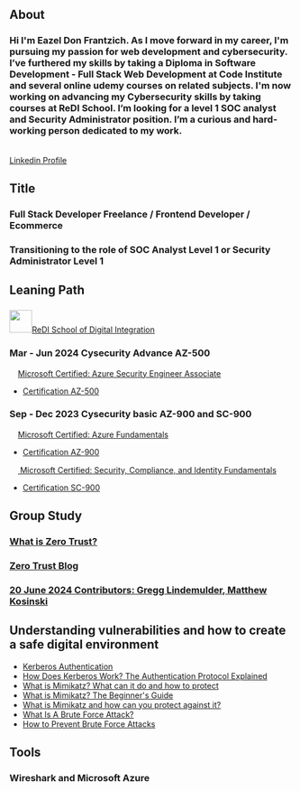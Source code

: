 

## About 
### Hi I'm Eazel Don Frantzich. As I move forward in my career, I'm pursuing my passion for web development and cybersecurity. I’ve furthered my skills by taking a Diploma in Software Development - Full Stack Web Development at Code Institute and several online udemy courses on related subjects. I'm now working on advancing my Cybersecurity skills by taking courses at ReDI School. I’m looking for a level 1 SOC analyst and Security Administrator position. I’m a curious and hard-working person dedicated to my work.
<br>
<a href="https://www.linkedin.com/in/eazel-don-frantzich/">Linkedin Profile</a>

## Title
### Full Stack Developer Freelance / Frontend Developer / Ecommerce 
### Transitioning to the role of SOC Analyst Level 1 or Security Administrator Level 1

## Leaning Path
### 
<img width="40" src="https://i.imgur.com/DQGvQpe.png"><a href="https://www.linkedin.com/school/redi-school-of-digital-integration/posts/?feedView=all">ReDI School of Digital Integration</a></img> 

### Mar - Jun 2024 Cysecurity Advance AZ-500
<img width="15" src="https://i.imgur.com/7ATok04.png"><a href="https://learn.microsoft.com/en-us/credentials/certifications/azure-security-engineer/?practice-assessment-type=certification">Microsoft Certified: Azure Security Engineer Associate</a> </img> 
<br>
- <a href="https://learn.microsoft.com/en-gb/users/eazel-1101/credentials/663189b97cfe34e5?ref=https%3A%2F%2Fwww.linkedin.com%2F">Certification AZ-500</a>
### Sep - Dec 2023 Cysecurity basic AZ-900 and SC-900
<img width="15" src="https://i.imgur.com/7ATok04.png"><a href="https://learn.microsoft.com/en-us/credentials/certifications/azure-fundamentals/?practice-assessment-type=certification">Microsoft Certified: Azure Fundamentals</a></img> 
<br>
- <a href="https://learn.microsoft.com/en-us/users/eazel-1101/credentials/ff61854784785177?ref=https%3A%2F%2Fwww.linkedin.com%2F">Certification AZ-900</a>

<img width="15" src="https://i.imgur.com/7ATok04.png"><a href="https://learn.microsoft.com/en-us/credentials/certifications/security-compliance-and-identity-fundamentals/?practice-assessment-type=certification"> Microsoft Certified: Security, Compliance, and Identity Fundamentals</a></img>
<br>

- <a href="https://learn.microsoft.com/en-gb/users/eazel-1101/credentials/662a76867f40a136?ref=https%3A%2F%2Fwww.linkedin.com%2F">Certification SC-900</a>

## Group Study
### <a href="https://learn.microsoft.com/en-us/security/zero-trust/zero-trust-overview">What is Zero Trust?</a>
### <a href="https://www.microsoft.com/en-us/security/blog/topic/zero-trust/">Zero Trust Blog</a>
### <a href="https://www.ibm.com/topics/zero-trust">20 June 2024 Contributors: Gregg Lindemulder, Matthew Kosinski</a>

## Understanding vulnerabilities and how to create a safe digital environment
- <a href="https://www.fortinet.com/resources/cyberglossary/kerberos-authentication">Kerberos Authentication</a>
- <a href="https://www.freecodecamp.org/news/how-does-kerberos-work-authentication-protocol/">How Does Kerberos Work? The Authentication Protocol Explained</a>
- <a href="https://heimdalsecurity.com/blog/mimikatz/">What is Mimikatz? What can it do and how to protect</a>
- <a href="https://www.varonis.com/blog/what-is-mimikatz">What is Mimikatz? The Beginner's Guide</a>
- <a href="https://www.youtube.com/watch?v=vyDz58x_Tng&t=168s">What is Mimikatz and how can you protect against it?</a>
- <a href="https://www.fortinet.com/resources/cyberglossary/brute-force-attack">What Is A Brute Force Attack?</a>
- <a href="https://phoenixnap.com/kb/prevent-brute-force-attacks">How to Prevent Brute Force Attacks</a>

## Tools
### Wireshark and Microsoft Azure


